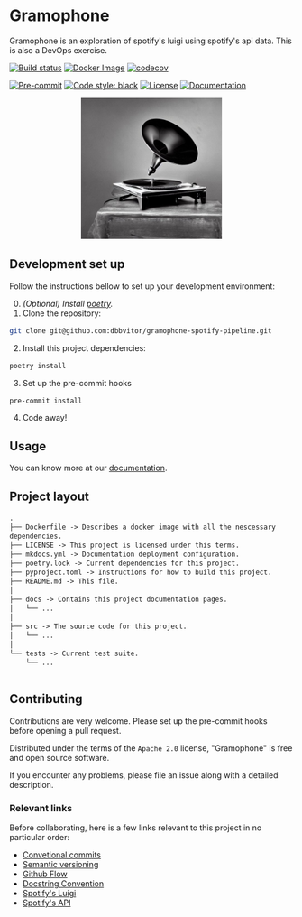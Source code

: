 # Gramophone
Gramophone is an exploration of spotify's luigi using spotify's api data. This is also a DevOps exercise.


[![Build status](https://github.com/dbbvitor/gramophone-spotify-pipeline/actions/workflows/main.yml/badge.svg)](https://github.com/dbbvitor/gramophone-spotify-pipeline/actions/workflows/main.yml)
[![Docker Image](https://img.shields.io/docker/v/dbbvitor/gramophone-spotify-pipeline?label=Docker%20Image)](https://hub.docker.com/repository/docker/dbbvitor/gramophone-spotify-pipeline)
[![codecov](https://codecov.io/gh/dbbvitor/gramophone-spotify-pipeline/branch/main/graph/badge.svg?token=1DYIRMY85A)](https://codecov.io/gh/dbbvitor/gramophone-spotify-pipeline)

[![Pre-commit](https://img.shields.io/badge/pre--commit-enabled-brightgreen?logo=pre-commit&logoColor=white)](https://github.com/dbbvitor/gramophone-spotify-pipeline/blob/main/.pre-commit-config.yaml)
[![Code style: black](https://img.shields.io/badge/code%20style-black-000000.svg)](https://github.com/psf/black)
[![License](https://img.shields.io/github/license/dbbvitor/gramophone-spotify-pipeline?label=license)](https://github.com/dbbvitor/gramophone-spotify-pipeline/blob/main/LICENSE)
[![Documentation](https://img.shields.io/badge/Docs-gh--pages-brightgreen)](https://dbbvitor.github.io/gramophone-spotify-pipeline)
<div style="text-align:center">
<img src="docs/assets/stable_gramophone.jpg" alt="Modern Gramophone pictured as an old picture" width="250">
</div>

## Development set up

Follow the instructions bellow to set up your development environment:

0. _(Optional) Install [poetry](https://python-poetry.org/docs/)._
1. Clone the repository:
```bash
git clone git@github.com:dbbvitor/gramophone-spotify-pipeline.git
```
2. Install this project dependencies:
```bash
poetry install
```
3. Set up the pre-commit hooks
```bash
pre-commit install
```
4. Code away!


## Usage

You can know more at our [documentation](https://dbbvitor.github.io/gramophone-spotify-pipeline/).


## Project layout

```
.
├── Dockerfile -> Describes a docker image with all the nescessary dependencies.
├── LICENSE -> This project is licensed under this terms.
├── mkdocs.yml -> Documentation deployment configuration.
├── poetry.lock -> Current dependencies for this project.
├── pyproject.toml -> Instructions for how to build this project.
├── README.md -> This file.
│
├── docs -> Contains this project documentation pages.
│   └── ...
│
├── src -> The source code for this project.
│   └── ...
│
└── tests -> Current test suite.
    └── ...


```


## Contributing

Contributions are very welcome. Please set up the pre-commit hooks before opening a pull request.

Distributed under the terms of the `Apache 2.0` license, "Gramophone" is free and open source software.

If you encounter any problems, please file an issue along with a detailed description.

### Relevant links

Before collaborating, here is a few links relevant to this project in no particular order:

- [Convetional commits](https://www.conventionalcommits.org)
- [Semantic versioning](https://semver.org/)
- [Github Flow](https://warcontent.com/github-flow/)
- [Docstring Convention](https://peps.python.org/pep-0257/)
- [Spotify's Luigi](https://github.com/spotify/luigi)
- [Spotify's API](https://developer.spotify.com/documentation/)
